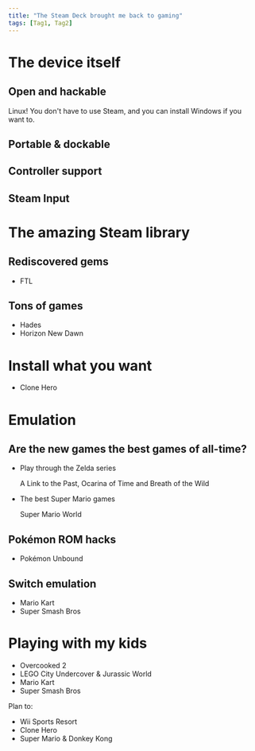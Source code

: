 ```yaml
---
title: "The Steam Deck brought me back to gaming"
tags: [Tag1, Tag2]
---
```



# The device itself

## Open and hackable

Linux! You don't have to use Steam, and you can install Windows if you want to.

## Portable & dockable

## Controller support

## Steam Input


# The amazing Steam library

## Rediscovered gems

- FTL

## Tons of games

- Hades
- Horizon New Dawn


# Install what you want

- Clone Hero


# Emulation

## Are the new games the best games of all-time?

- Play through the Zelda series

  A Link to the Past, Ocarina of Time and Breath of the Wild 

- The best Super Mario games

  Super Mario World

## Pokémon ROM hacks

- Pokémon Unbound

## Switch emulation

- Mario Kart
- Super Smash Bros


# Playing with my kids

- Overcooked 2
- LEGO City Undercover & Jurassic World
- Mario Kart
- Super Smash Bros

Plan to:

- Wii Sports Resort
- Clone Hero
- Super Mario & Donkey Kong


